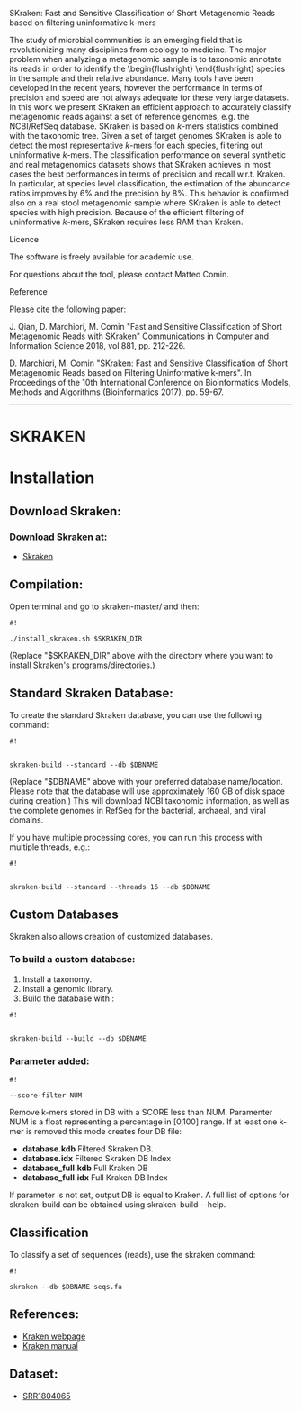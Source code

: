  SKraken: Fast and Sensitive Classification of Short Metagenomic Reads based on filtering uninformative k-mers

The study of microbial communities is an emerging field that is revolutionizing many disciplines from ecology to medicine. The major problem when analyzing a metagenomic sample is to taxonomic annotate its reads in order to identify the \begin{flushright} \end{flushright} species in the sample and their relative abundance. Many tools have been developed in the recent years, however the performance in terms of precision and speed are not always adequate for these very large datasets. In this work we present SKraken an efficient approach to accurately classify metagenomic reads against a set of reference genomes, e.g. the NCBI/RefSeq database. SKraken is based on $k$-mers statistics combined with the taxonomic tree. Given a set of target genomes
SKraken is able to detect the most representative $k$-mers for each species, filtering out uninformative $k$-mers. The classification performance on several synthetic and real metagenomics datasets shows that SKraken achieves in most cases the best performances in terms of precision and recall w.r.t. Kraken. In particular, at species level classification, the estimation of the abundance ratios improves by 6\% and the precision by $8\%$. This behavior is confirmed also on a real stool metagenomic sample where SKraken is able to detect species with high precision. Because of the efficient filtering of uninformative $k$-mers, SKraken requires less RAM than Kraken.

Licence

The software is freely available for academic use.

For questions about the tool, please contact Matteo Comin.

Reference

Please cite the following paper:

J. Qian, D. Marchiori, M. Comin
"Fast and Sensitive Classification of Short Metagenomic Reads with SKraken"
Communications in Computer and Information Science 2018, vol 881, pp. 212-226.

D. Marchiori, M. Comin
"SKraken: Fast and Sensitive Classification of Short Metagenomic Reads based on Filtering Uninformative k-mers".
In Proceedings of the 10th International Conference on Bioinformatics Models, Methods and Algorithms (Bioinformatics 2017), pp. 59-67.




--------------------------


# **SKRAKEN** #

# **Installation** #

## **Download Skraken:** ##

### Download Skraken at: ###
* [Skraken](https://bitbucket.org/marchiori_dev/skraken/downloads/skraken.tar.gz)

## **Compilation:** ##

Open terminal and go to skraken-master/ and then:



```
#!

./install_skraken.sh $SKRAKEN_DIR
```




(Replace "$SKRAKEN_DIR" above with the directory where you want to install Skraken's programs/directories.)

## **Standard Skraken Database:** ##

To create the standard Skraken database, you can use the following command:



```
#!


skraken-build --standard --db $DBNAME
```




(Replace "$DBNAME" above with your preferred database name/location. Please note that the database will use approximately 160 GB of disk space during creation.)
This will download NCBI taxonomic information, as well as the complete genomes in RefSeq for the bacterial, archaeal, and viral domains.

If you have multiple processing cores, you can run this process with multiple threads, e.g.:


```
#!


skraken-build --standard --threads 16 --db $DBNAME
```






## **Custom Databases** ##

Skraken also allows creation of customized databases.
### To build a custom database: ###
1. Install a taxonomy.
2. Install a genomic library.
3. Build the database with :

```
#!


skraken-build --build --db $DBNAME
```


### Parameter added: ###


```
#!

--score-filter NUM
```


Remove k-mers stored in DB with a SCORE less than NUM. 
Paramenter NUM is a float representing a percentage in [0,100] range.
If at least one k-mer is removed this mode creates four DB file:

* **database.kdb**
Filtered Skraken DB.
* **database.idx**
Filtered Skraken DB Index
* **database_full.kdb**
 Full Kraken DB
* **database_full.idx**
Full Kraken DB Index

If parameter is not set, output DB is equal to Kraken.
A full list of options for skraken-build can be obtained using skraken-build --help.

## **Classification** ##

To classify a set of sequences (reads), use the skraken command:


```
#!

skraken --db $DBNAME seqs.fa
```


## **References:** ##

* [Kraken webpage](http://ccb.jhu.edu/software/kraken/)
* [Kraken manual](http://ccb.jhu.edu/software/kraken/MANUAL.html)


## **Dataset:** ##

* [SRR1804065](https://bitbucket.org/marchiori_dev/skraken/downloads/SRR1804065_blast_filtered_paired.tar.gz)
